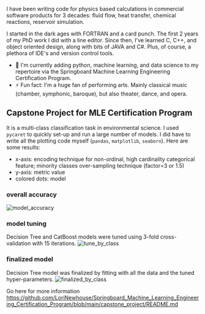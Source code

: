 I have been writing code for physics based calculations in commercial software products for 3 decades: fluid flow, heat transfer, chemical reactions, reservoir simulation.

I started in the dark ages with FORTRAN and a card punch. The first 2 years of my PhD work I did with a line editor. Since then, I've learned C, C++, and object oriented design, along with bits of JAVA and C#. Plus, of course, a plethora of IDE's and version control tools.

- 🔭 I'm currently adding python, machine learning, and data science to my repertoire via the Springboard Machine Learning Engineering Certification Program.
- ⚡ Fun fact: I'm a huge fan of performing arts. Mainly classical music (chamber, symphonic, baroque), but also theater, dance, and opera.

## Capstone Project for MLE Certification Program
It is a multi-class classification task in environmental science. I used `pycaret` to quickly set-up and run a large number of models. I did have to write all the plotting code myself (`pandas`, `matplotlib`, `seaborn`). Here are some results:
- x-axis: encoding technique for non-ordinal, high cardinality categorical feature; minority classes over-sampling technique (factor=3 or 1.5)
- y-axis: metric value
- colored dots: model
### overall accuracy
![model_accuracy](https://github.com/LoriNewhouse/Springboard_Machine_Learning_Engineering_bootcamp/blob/main/capstone_project/images/model_accuracy.PNG)

### model tuning
Decision Tree and CatBoost models were tuned using 3-fold cross-validation with 15 iterations.
![tune_by_class](https://github.com/LoriNewhouse/Springboard_Machine_Learning_Engineering_bootcamp/blob/main/capstone_project/images/tune_by_class.PNG)

### finalized model
Decision Tree model was finalized by fitting with all the data and the tuned hyper-parameters.
![finalized_by_class](https://github.com/LoriNewhouse/Springboard_Machine_Learning_Engineering_bootcamp/blob/main/capstone_project/images/finalized_by_class.PNG)

Go here for more information
https://github.com/LoriNewhouse/Springboard_Machine_Learning_Engineering_Certification_Program/blob/main/capstone_project/README.md


<!--
**LoriNewhouse/LoriNewhouse** is a ✨ _special_ ✨ repository because its `README.md` (this file) appears on your GitHub profile.

Here are some ideas to get you started:

- 🔭 I’m currently working on ...
- 🌱 I’m currently learning ...
- 👯 I’m looking to collaborate on ...
- 🤔 I’m looking for help with ...
- 💬 Ask me about ...
- 📫 How to reach me: ...
- 😄 Pronouns: ...
- ⚡ Fun fact: ...
-->
